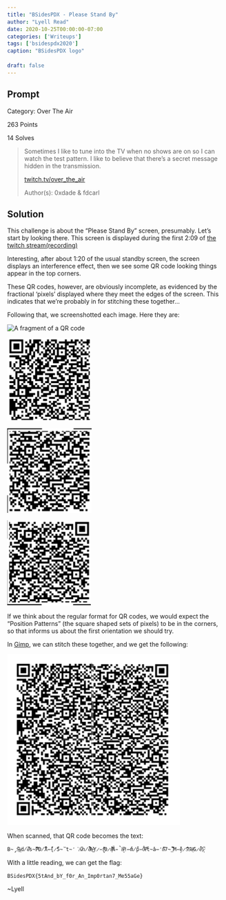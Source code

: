 ```yaml
---
title: "BSidesPDX - Please Stand By"
author: "Lyell Read"
date: 2020-10-25T00:00:00-07:00
categories: ['Writeups']
tags: ['bsidespdx2020']
caption: "BSidesPDX logo"

draft: false
---
```


## Prompt

Category: Over The Air

263 Points

14 Solves

> Sometimes I like to tune into the TV when no shows are on so I can watch the test pattern. I like to believe that there’s a secret message hidden in the transmission.
>
> [twitch.tv/over_the_air](https://twitch.tv/over_the_air)
>
>  Author(s): 0xdade & fdcarl

## Solution

This challenge is about the “Please Stand By” screen, presumably. Let’s start by looking there. This screen is displayed during the first 2:09 of [the twitch stream(recording)](https://youtu.be/_QgPMyRBBKM)

Interesting, after about 1:20 of the usual standby screen, the screen displays an interference effect, then we see some QR code looking things appear in the top corners.

These QR codes, however, are obviously incomplete, as evidenced by the fractional ‘pixels’ displayed where they meet the edges of the screen. This indicates that we’re probably in for stitching these together…

Following that, we screenshotted each image. Here they are:

![A fragment of a QR code](/static/blog/bsidespdx-please-stand-by-1.png)

![A fragment of a QR code](/static/blog/bsidespdx-please-stand-by-2.png)

![A fragment of a QR code](/static/blog/bsidespdx-please-stand-by-3.png)

![A fragment of a QR code](/static/blog/bsidespdx-please-stand-by-4.png)

If we think about the regular format for QR codes, we would expect the “Position Patterns” (the square shaped sets of pixels) to be in the corners, so that informs us about the first orientation we should try.

In [Gimp](https://www.gimp.org/), we can stitch these together, and we get the following:

![](/static/blog/bsidespdx-please-stand-by-qr.png)

When scanned, that QR code becomes the text:

```
B̴̡̋S̴̫͂i̷͎͘d̸̅́e̷͌̕s̴̓̈P̶͊̅D̸̑̽Ẍ̶́̑{̷̽́5̴̆͘t̴̒͘A̷͑͆n̸̏̈́d̴̶͗͂̄̑b̶͛͜Y̷̵̖̤̓̇f̵̽͛0̷̾̓r̸̵̛͎͝͝Ã̵̚n̸̶̮̏͑͒!̶́̔m̸̍̋p̵̊̇0̴̆͠r̵͂́ẗ̴̔a̶̒̽n̴̈́͒7̴̎̔_̸͆̾M̵̗̑ĕ̷̈́5̵̊͂5̴̊͂a̶͔͝G̷̉̕ë̸́͐}̷͉̚
```

With a little reading, we can get the flag:

```
BSidesPDX{5tAnd_bY_f0r_An_Imp0rtan7_Me55aGe}
```

~Lyell
